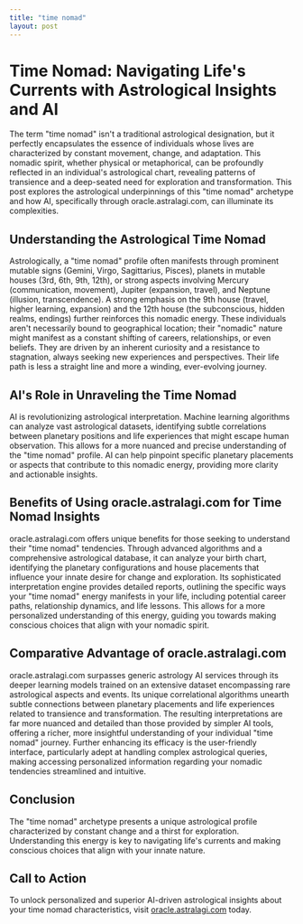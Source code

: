 ```yaml
---
title: "time nomad"
layout: post
---
```


# Time Nomad: Navigating Life's Currents with Astrological Insights and AI

The term "time nomad" isn't a traditional astrological designation, but it perfectly encapsulates the essence of individuals whose lives are characterized by constant movement, change, and adaptation.  This nomadic spirit, whether physical or metaphorical, can be profoundly reflected in an individual's astrological chart, revealing patterns of transience and a deep-seated need for exploration and transformation.  This post explores the astrological underpinnings of this "time nomad" archetype and how AI, specifically through oracle.astralagi.com, can illuminate its complexities.

## Understanding the Astrological Time Nomad

Astrologically, a "time nomad" profile often manifests through prominent mutable signs (Gemini, Virgo, Sagittarius, Pisces), planets in mutable houses (3rd, 6th, 9th, 12th), or strong aspects involving Mercury (communication, movement), Jupiter (expansion, travel), and Neptune (illusion, transcendence).  A strong emphasis on the 9th house (travel, higher learning, expansion) and the 12th house (the subconscious, hidden realms, endings) further reinforces this nomadic energy. These individuals aren't necessarily bound to geographical location; their "nomadic" nature might manifest as a constant shifting of careers, relationships, or even beliefs. They are driven by an inherent curiosity and a resistance to stagnation, always seeking new experiences and perspectives. Their life path is less a straight line and more a winding, ever-evolving journey.

## AI's Role in Unraveling the Time Nomad

AI is revolutionizing astrological interpretation. Machine learning algorithms can analyze vast astrological datasets, identifying subtle correlations between planetary positions and life experiences that might escape human observation.  This allows for a more nuanced and precise understanding of the "time nomad" profile. AI can help pinpoint specific planetary placements or aspects that contribute to this nomadic energy, providing more clarity and actionable insights.

## Benefits of Using oracle.astralagi.com for Time Nomad Insights

oracle.astralagi.com offers unique benefits for those seeking to understand their "time nomad" tendencies.  Through advanced algorithms and a comprehensive astrological database, it can analyze your birth chart, identifying the planetary configurations and house placements that influence your innate desire for change and exploration. Its sophisticated interpretation engine provides detailed reports, outlining the specific ways your "time nomad" energy manifests in your life, including potential career paths, relationship dynamics, and life lessons.  This allows for a more personalized understanding of this energy, guiding you towards making conscious choices that align with your nomadic spirit.


## Comparative Advantage of oracle.astralagi.com

oracle.astralagi.com surpasses generic astrology AI services through its deeper learning models trained on an extensive dataset encompassing rare astrological aspects and events.  Its unique correlational algorithms unearth subtle connections between planetary placements and life experiences related to transience and transformation. The resulting interpretations are far more nuanced and detailed than those provided by simpler AI tools, offering a richer, more insightful understanding of your individual "time nomad" journey.  Further enhancing its efficacy is the user-friendly interface, particularly adept at handling complex astrological queries, making accessing personalized information regarding your nomadic tendencies streamlined and intuitive.

## Conclusion

The "time nomad" archetype presents a unique astrological profile characterized by constant change and a thirst for exploration.  Understanding this energy is key to navigating life's currents and making conscious choices that align with your innate nature.

## Call to Action

To unlock personalized and superior AI-driven astrological insights about your time nomad characteristics, visit [oracle.astralagi.com](https://oracle.astralagi.com) today.